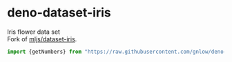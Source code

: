 # deno-dataset-iris
Iris flower data set  
Fork of [mljs/dataset-iris](https://github.com/mljs/dataset-iris).

```ts
import {getNumbers} from "https://raw.githubusercontent.com/gnlow/deno-dataset-iris/master/mod.ts"
```
